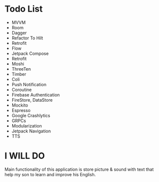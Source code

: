 # Todo List
* MVVM
* Room
* Dagger
* Refactor To Hilt
* Retrofit
* Flow
* Jetpack Compose
* Retrofit
* Moshi
* ThreeTen
* Timber
* Coli
* Push Notification
* Coroutine
* Firebase Authentication
* FireStore, DataStore
* Mockito
* Espresso
* Google Crashlytics
* GRPCs 
* Modularization
* Jetpack Navigation
* TTS

# I WILL DO
Main functionality of this application is store picture & sound with text that help my son to learn and improve his English.